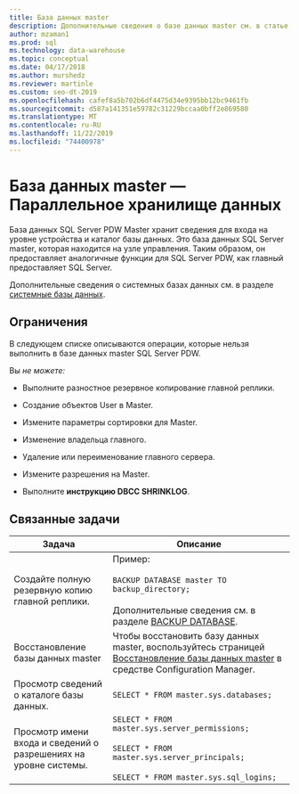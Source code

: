 ```yaml
---
title: База данных master
description: Дополнительные сведения о базе данных master см. в статье Параллельное хранилище данных.
author: mzaman1
ms.prod: sql
ms.technology: data-warehouse
ms.topic: conceptual
ms.date: 04/17/2018
ms.author: murshedz
ms.reviewer: martinle
ms.custom: seo-dt-2019
ms.openlocfilehash: cafef8a5b702b6df4475d34e9395bb12bc9461fb
ms.sourcegitcommit: d587a141351e59782c31229bccaa0bff2e869580
ms.translationtype: MT
ms.contentlocale: ru-RU
ms.lasthandoff: 11/22/2019
ms.locfileid: "74400978"
---
```

# <a name="master-database---parallel-data-warehouse"></a>База данных master — Параллельное хранилище данных
База данных SQL Server PDW Master хранит сведения для входа на уровне устройства и каталог базы данных. Это база данных SQL Server master, которая находится на узле управления. Таким образом, он предоставляет аналогичные функции для SQL Server PDW, как главный предоставляет SQL Server.  
  
Дополнительные сведения о системных базах данных см. в разделе [системные базы данных](system-databases.md).  
  
## <a name="limitations-and-restrictions"></a>Ограничения  
В следующем списке описываются операции, которые нельзя выполнить в базе данных master SQL Server PDW.  
  
Вы *не можете:*  
  
-   Выполните разностное резервное копирование главной реплики.  
  
-   Создание объектов User в Master.  
  
-   Измените параметры сортировки для Master.  
  
-   Изменение владельца главного.  
  
-   Удаление или переименование главного сервера.  
  
-   Измените разрешения на Master.  
  
-   Выполните **инструкцию DBCC SHRINKLOG**.  
  
## <a name="related-tasks"></a>Связанные задачи  
  
|Задача|Описание|  
|--------|---------------|  
|Создайте полную резервную копию главной реплики.|Пример:<br /><br />`BACKUP DATABASE master TO backup_directory;`<br /><br />Дополнительные сведения см. в разделе [BACKUP DATABASE](../t-sql/statements/backup-database-parallel-data-warehouse.md).|  
|Восстановление базы данных master|Чтобы восстановить базу данных master, воспользуйтесь страницей [Восстановление базы данных master](restore-the-master-database.md) в средстве Configuration Manager.|  
|Просмотр сведений о каталоге базы данных.|`SELECT * FROM master.sys.databases;`|  
|Просмотр имени входа и сведений о разрешениях на уровне системы.|`SELECT * FROM master.sys.server_permissions;`<br /><br />`SELECT * FROM master.sys.server_principals;`<br /><br />`SELECT * FROM master.sys.sql_logins;`|  
  
<!-- MISSING LINKS 
## See Also  
[Common Metadata Query Examples &#40;SQL Server PDW&#41;](../sqlpdw/common-metadata-query-examples-sql-server-pdw.md)  
-->
  
